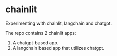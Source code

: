 # chainlit
Experimenting with chainlit, langchain and chatgpt.

The repo contains 2 chainlit apps:

1) A chatgpt-based app.
2) A langchain based app that utilizes chatgpt.